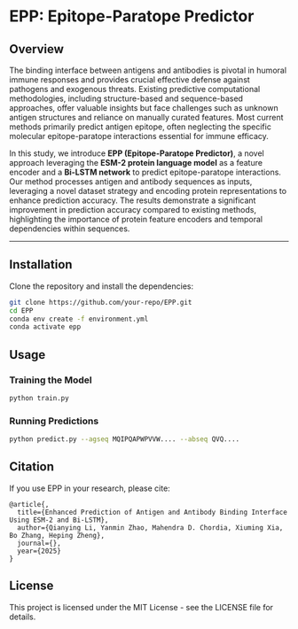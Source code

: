# EPP: Epitope-Paratope Predictor

## Overview
The binding interface between antigens and antibodies is pivotal in humoral immune responses and provides crucial effective defense against pathogens and exogenous threats. Existing predictive computational methodologies, including structure-based and sequence-based approaches, offer valuable insights but face challenges such as unknown antigen structures and reliance on manually curated features. Most current methods primarily predict antigen epitope, often neglecting the specific molecular epitope-paratope interactions essential for immune efficacy.

In this study, we introduce **EPP (Epitope-Paratope Predictor)**, a novel approach leveraging the **ESM-2 protein language model** as a feature encoder and a **Bi-LSTM network** to predict epitope-paratope interactions. Our method processes antigen and antibody sequences as inputs, leveraging a novel dataset strategy and encoding protein representations to enhance prediction accuracy. The results demonstrate a significant improvement in prediction accuracy compared to existing methods, highlighting the importance of protein feature encoders and temporal dependencies within sequences.


---


## Installation
Clone the repository and install the dependencies:
```bash
git clone https://github.com/your-repo/EPP.git
cd EPP
conda env create -f environment.yml
conda activate epp
```

## Usage
### Training the Model
```bash
python train.py
```

### Running Predictions
```bash
python predict.py --agseq MQIPQAPWPVVW.... --abseq QVQ....
```

## Citation
If you use EPP in your research, please cite:
```
@article{,
  title={Enhanced Prediction of Antigen and Antibody Binding Interface Using ESM-2 and Bi-LSTM},
  author={Qianying Li, Yanmin Zhao, Mahendra D. Chordia, Xiuming Xia, Bo Zhang, Heping Zheng},
  journal={},
  year={2025}
}
```

## License
This project is licensed under the MIT License - see the LICENSE file for details.

